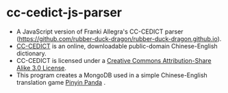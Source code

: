 # cc-cedict-js-parser

- A JavaScript version of Franki Allegra's CC-CEDICT parser (https://github.com/rubber-duck-dragon/rubber-duck-dragon.github.io).
- [CC-CEDICT](https://cc-cedict.org/wiki/) is an online, downloadable public-domain Chinese-English dictionary. 
- CC-CEDICT is licensed under a [Creative Commons Attribution-Share Alike 3.0 License](https://creativecommons.org/licenses/by-sa/3.0/).
- This program creates a MongoDB used in a simple Chinese-English translation game [Pinyin Panda](https://pinyin-panda.herokuapp.com/) .


